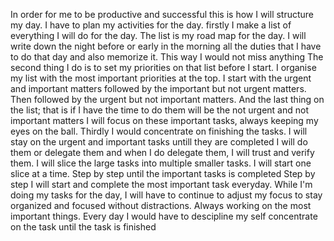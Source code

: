 In order for me to be productive and successful this is how I will structure my day.
I have to plan my activities for the day.
firstly I make a list of everything I will do for the day. The list is my road map for the day.
I will write down the night before or early in the morning all the duties that I have to do that day and also memorize it.
This way I would not miss anything 
The second thing I do is to set my priorities on that list before I start. 
I organise my list with the most important priorities at the top.
I start with the urgent and important matters followed by the important but not urgent matters.
Then followed by the urgent but not important matters.
And the last thing on the list; that is if I have the time to do them will be the not urgent and not important matters
I will focus on these important tasks, always keeping my eyes on the ball.
Thirdly I would concentrate on finishing the tasks.
I will stay on the urgent and important tasks untill they are completed
I will do them or delegate them and when I do delegate them, I will trust and verify them.
I will slice the large tasks into multiple smaller tasks.
I will start one slice at a time. Step by step until the important tasks is completed
Step by step I will start and complete the most important task everyday.
While I'm doing my tasks for the day, I will have to continue to adjust my focus to stay organized and focused without distractions. Always working on the most important things.
Every day I would have to descipline my self concentrate on the task until the task is finished